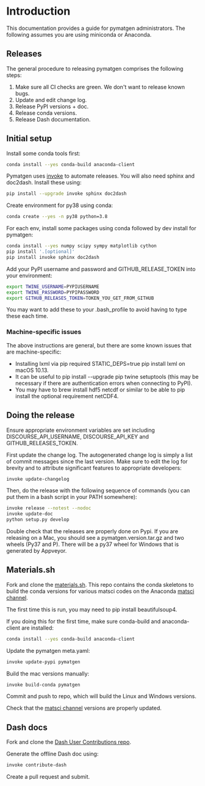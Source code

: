# Introduction

This documentation provides a guide for pymatgen administrators. The
following assumes you are using miniconda or Anaconda.

## Releases

The general procedure to releasing pymatgen comprises the following
steps:

1. Make sure all CI checks are green. We don't want to release known bugs.
2. Update and edit change log.
3. Release PyPI versions + doc.
4. Release conda versions.
5. Release Dash documentation.

## Initial setup

Install some conda tools first:

```sh
conda install --yes conda-build anaconda-client
```

Pymatgen uses [invoke](http://www.pyinvoke.org/) to automate releases.
You will also need sphinx and doc2dash. Install these using:

```sh
pip install --upgrade invoke sphinx doc2dash
```

Create environment for py38 using conda:

```sh
conda create --yes -n py38 python=3.8
```

For each env, install some packages using conda followed by dev install
for pymatgen:

```sh
conda install --yes numpy scipy sympy matplotlib cython
pip install '.[optional]'
pip install invoke sphinx doc2dash
```

Add your PyPI username and password and GITHUB_RELEASE_TOKEN into your
environment:

```sh
export TWINE_USERNAME=PYPIUSERNAME
export TWINE_PASSWORD=PYPIPASSWORD
export GITHUB_RELEASES_TOKEN=TOKEN_YOU_GET_FROM_GITHUB
```

You may want to add these to your .bash_profile to avoid having to type
these each time.

### Machine-specific issues

The above instructions are general, but there are some known issues that
are machine-specific:

- Installing lxml via pip required <span
  class="title-ref">STATIC_DEPS=true pip install lxml</span> on macOS
  10.13.
- It can be useful to <span class="title-ref">pip install --upgrade pip
  twine setuptools</span> (this may be necessary if there are
  authentication errors when connecting to PyPI).
- You may have to <span class="title-ref">brew install hdf5
  netcdf</span> or similar to be able to pip install the optional
  requirement <span class="title-ref">netCDF4</span>.

## Doing the release

Ensure appropriate environment variables are set including <span
class="title-ref">DISCOURSE_API_USERNAME</span>, <span
class="title-ref">DISCOURSE_API_KEY</span> and <span
class="title-ref">GITHUB_RELEASES_TOKEN</span>.

First update the change log. The autogenerated change log is simply a
list of commit messages since the last version. Make sure to edit the
log for brevity and to attribute significant features to appropriate
developers:

```sh
invoke update-changelog
```

Then, do the release with the following sequence of commands (you can
put them in a bash script in your PATH somewhere):

```sh
invoke release --notest --nodoc
invoke update-doc
python setup.py develop
```

Double check that the releases are properly done on Pypi. If you are
releasing on a Mac, you should see a pymatgen.version.tar.gz and two
wheels (Py37 and P). There will be a py37 wheel for Windows that is
generated by Appveyor.

## Materials.sh

Fork and clone the
[materials.sh](https://github.com/materialsvirtuallab/materials.sh).
This repo contains the conda skeletons to build the conda versions for
various matsci codes on the Anaconda [matsci
channel](https://anaconda.org/matsci).

The first time this is run, you may need to <span class="title-ref">pip
install beautifulsoup4</span>.

If you doing this for the first time, make sure conda-build and
anaconda-client are installed:

```sh
conda install --yes conda-build anaconda-client
```

Update the pymatgen meta.yaml:

```sh
invoke update-pypi pymatgen
```

Build the mac versions manually:

```sh
invoke build-conda pymatgen
```

Commit and push to repo, which will build the Linux and Windows
versions.

Check that the [matsci channel](https://anaconda.org/matsci) versions
are properly updated.

## Dash docs

Fork and clone the [Dash User Contributions
repo](https://github.com/Kapeli/Dash-User-Contributions).

Generate the offline Dash doc using:

```sh
invoke contribute-dash
```

Create a pull request and submit.
